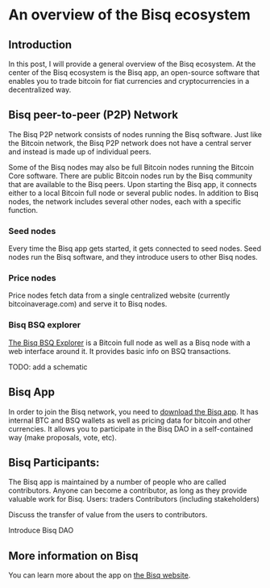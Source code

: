 # An overview of the Bisq ecosystem

## Introduction
In this post, I will provide a general overview of the Bisq ecosystem. At the center of the Bisq ecosystem is the Bisq app, an open-source software that enables you to trade bitcoin for fiat currencies and cryptocurrencies in a decentralized way.

## Bisq peer-to-peer (P2P) Network
The Bisq P2P network consists of nodes running the Bisq software. Just like the Bitcoin network, the Bisq P2P network does not have a central server and instead is made up of individual peers.

Some of the Bisq nodes may also be full Bitcoin nodes running the Bitcoin Core software. There are public Bitcoin nodes run by the Bisq community that are available to the Bisq peers. Upon starting the Bisq app, it connects either to a local Bitcoin full node or several public nodes. In addition to Bisq nodes, the network includes several other nodes, each with a specific function.

### Seed nodes
Every time the Bisq app gets started, it gets connected to seed nodes. Seed nodes run the Bisq software, and they introduce users to other Bisq nodes. 

### Price nodes
Price nodes fetch data from a single centralized website (currently bitcoinaverage.com) and serve it to Bisq nodes.

### Bisq BSQ explorer
[The Bisq BSQ Explorer](https://explorer.bisq.network/index.html) is a Bitcoin full node as well as a Bisq node with a web interface around it. It provides basic info on BSQ transactions.

TODO: add a schematic

## Bisq App
In order to join the Bisq network, you need to [download the Bisq app](https://bisq.network/downloads/). It has internal BTC and BSQ wallets as well as pricing data for bitcoin and other currencies. It allows you to participate in the Bisq DAO in a self-contained way (make proposals, vote, etc). 

## Bisq Participants: 
The Bisq app is maintained by a number of people who are called contributors. Anyone can become a contributor, as long as they provide valuable work for Bisq. 
Users: traders
Contributors (including stakeholders)

Discuss the transfer of value from the users to contributors. 

Introduce Bisq DAO

## More information on Bisq
You can learn more about the app on [the Bisq website](https://docs.bisq.network/getting-started.html).
